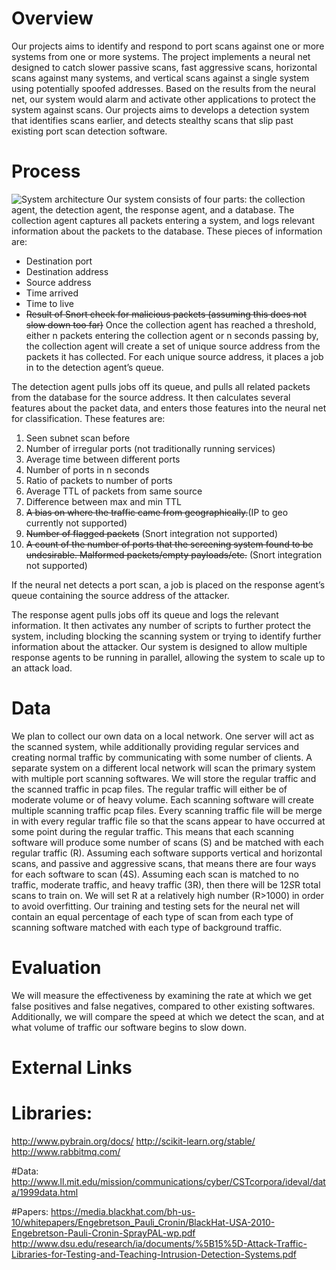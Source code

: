 # Overview
Our projects aims to identify and respond to port scans against one or more systems from one or more systems. The project implements a neural net designed to catch slower passive scans, fast aggressive scans, horizontal scans against many systems, and vertical scans against a single system using potentially spoofed addresses. Based on the results from the neural net, our system would alarm and activate other applications to protect the system against scans. Our projects aims to develops a detection system that identifies scans earlier, and detects stealthy scans that slip past existing port scan detection software.

# Process
![System architecture](https://docs.google.com/drawings/d/1RNIRRjpCY45OXpBxJLRGVe2dGiWd20gSED2H-Dn1qjk/pub?w=960&h=720)
Our system consists of four parts: the collection agent, the detection agent, the response agent, and a database. 
The collection agent captures all packets entering a system, and logs relevant information about the packets to the database. These pieces of information are:
- Destination port
- Destination address
- Source address
- Time arrived
- Time to live
- ~~Result of Snort check for malicious packets (assuming this does not slow down too far)~~
Once the collection agent has reached a threshold, either n packets entering the collection agent or n seconds passing by, the collection agent will create a set of unique source address from the packets it has collected. For each unique source address, it places a job in to the detection agent’s queue.

The detection agent pulls jobs off its queue, and pulls all related packets from the database for the source address. It then calculates several features about the packet data, and enters those features into the neural net for classification. These features are:
1. Seen subnet scan before
2. Number of irregular ports (not traditionally running services)
3. Average time between different ports
4. Number of ports in n seconds
5. Ratio of packets to number of ports
6. Average TTL of packets from same source
7. Difference between max and min TTL
8. ~~A bias on where the traffic came from geographically.~~(IP to geo currently not supported)
9. ~~Number of flagged packets~~ (Snort integration not supported)
10. ~~A count of the number of ports that the screening system found to be undesirable.  Malformed packets/empty payloads/etc.~~ (Snort integration not supported)

If the neural net detects a port scan, a job is placed on the response agent’s queue containing the source address of the attacker.

The response agent pulls jobs off its queue and logs the relevant information. It then activates any number of scripts to further protect the system, including blocking the scanning system or trying to identify further information about the attacker. Our system is designed to allow multiple response agents to be running in parallel, allowing the system to scale up to an attack load.

# Data
We plan to collect our own data on a local network. One server will act as the scanned system, while additionally providing regular services and creating normal traffic by communicating with some number of clients. A separate system on a different local network will scan the primary system with multiple port scanning softwares. We will store the regular traffic and the scanned traffic in pcap files. The regular traffic will either be of moderate volume or of heavy volume. Each scanning software will create multiple scanning traffic pcap files. Every scanning traffic file will be merge in with every regular traffic file so that the scans appear to have occurred at some point during the regular traffic.
This means that each scanning software will produce some number of scans (S) and be matched with each regular traffic (R). Assuming each software supports vertical and horizontal scans, and passive and aggressive scans, that means there are four ways for each software to scan (4S). Assuming each scan is matched to no traffic, moderate traffic, and heavy traffic (3R), then there will be 12*S*R total scans to train on. We will set R at a relatively high number (R>1000) in order to avoid overfitting. Our training and testing sets for the neural net will contain an equal percentage of each type of scan from each type of scanning software matched with each type of background traffic.

# Evaluation
We will measure the effectiveness by examining the rate at which we get false positives and false negatives, compared to other existing softwares. Additionally, we will compare the speed at which we detect the scan, and at what volume of traffic our software begins to slow down.

# External Links

# Libraries:
http://www.pybrain.org/docs/
http://scikit-learn.org/stable/
http://www.rabbitmq.com/

#Data:
http://www.ll.mit.edu/mission/communications/cyber/CSTcorpora/ideval/data/1999data.html

#Papers:
https://media.blackhat.com/bh-us-10/whitepapers/Engebretson_Pauli_Cronin/BlackHat-USA-2010-Engebretson-Pauli-Cronin-SprayPAL-wp.pdf
http://www.dsu.edu/research/ia/documents/%5B15%5D-Attack-Traffic-Libraries-for-Testing-and-Teaching-Intrusion-Detection-Systems.pdf
